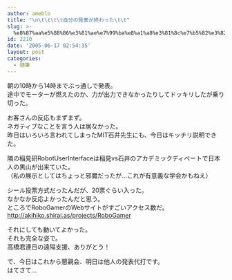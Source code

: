 ```yaml
---
author: ameblo
title: "\n\t\t\t\t自分の発表が終わった\t\t"
slug: >-
  %e8%87%aa%e5%88%86%e3%81%ae%e7%99%ba%e8%a1%a8%e3%81%8c%e7%b5%82%e3%82%8f%e3%81%a3%e3%81%9f
id: 2210
date: '2005-06-17 02:54:35'
layout: post
categories:
  - 随筆
---
```


朝の10時から14時までぶっ通しで発表。  
途中でモーターが燃えたのか、力が出力できなかったりしてドッキリしたが乗り切った。  

お客さんの反応もまずまず。  
ネガティブなことを言う人は居なかった。  
昨日はいろいろ言われてしまったMIT石井先生にも、今日はキッチリ説明できた。  

隣の稲見研RobotUserInterfaceは稲見vs石井のアカデミックディベートで日本人の黒山が出来ていた。  
（私の展示としてはちょっと邪魔だったが…これが有意義な学会かもねえ）  

シール投票方式だったんだが、20票ぐらい入った。  
なかなか反応よかったんだと思う。  
ところでRoboGamerのWebサイトがすごいアクセス数だ。  
http://akihiko.shirai.as/projects/RoboGamer  

それにしても動いてよかった。  
それも完全な姿で。  
高橋君連日の遠隔支援、ありがとう！  

で、今日はこれから懇親会、明日は他人の発表代打です。  
はてさて…